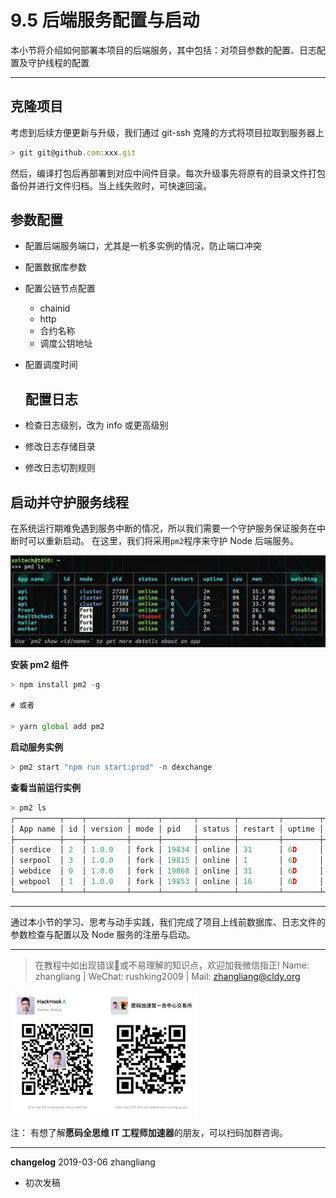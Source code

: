 # 9.5 后端服务配置与启动

本小节将介绍如何部署本项目的后端服务，其中包括：对项目参数的配置、日志配置及守护线程的配置

* * *

## 克隆项目

考虑到后续方便更新与升级，我们通过 git-ssh 克隆的方式将项目拉取到服务器上

```js
> git git@github.com:xxx.git
```

然后，编译打包后再部署到对应中间件目录。每次升级事先将原有的目录文件打包备份并进行文件归档。当上线失败时，可快速回滚。

## 参数配置

*   配置后端服务端口，尤其是一机多实例的情况，防止端口冲突
*   配置数据库参数
*   配置公链节点配置
    *   chainid
    *   http
    *   合约名称
    *   调度公钥地址
*   配置调度时间

    ## 配置日志

*   检查日志级别，改为 info 或更高级别
*   修改日志存储目录
*   修改日志切割规则

## 启动并守护服务线程

在系统运行期难免遇到服务中断的情况，所以我们需要一个守护服务保证服务在中断时可以重新启动。 在这里，我们将采用`pm2`程序来守护 Node 后端服务。

![](img/636f5e0933351b9ca04eebca942123f6.jpg)

**安装 pm2 组件**

```js
> npm install pm2 -g

# 或者

> yarn global add pm2 
```

**启动服务实例**

```js
> pm2 start "npm run start:prod" -n dexchange
```

**查看当前运行实例**

```js
> pm2 ls
┌──────────┬────┬─────────┬──────┬───────┬────────┬─────────┬────────┬──────┬───────────┬──────┬──────────┐
│ App name │ id │ version │ mode │ pid   │ status │ restart │ uptime │ cpu  │ mem       │ user │ watching │
├──────────┼────┼─────────┼──────┼───────┼────────┼─────────┼────────┼──────┼───────────┼──────┼──────────┤
│ serdice  │ 2  │ 1.0.0   │ fork │ 19834 │ online │ 31      │ 6D     │ 0%   │ 49.7 MB   │ root │ disabled │
│ serpool  │ 3  │ 1.0.0   │ fork │ 19815 │ online │ 1       │ 6D     │ 0%   │ 49.3 MB   │ root │ disabled │
│ webdice  │ 0  │ 1.0.0   │ fork │ 19868 │ online │ 31      │ 6D     │ 0.3% │ 93.1 MB   │ root │ disabled │
│ webpool  │ 1  │ 1.0.0   │ fork │ 19853 │ online │ 16      │ 6D     │ 0%   │ 67.3 MB   │ root │ disabled │
└──────────┴────┴─────────┴──────┴───────┴────────┴─────────┴────────┴──────┴───────────┴──────┴──────────┘ 
```

* * *

通过本小节的学习、思考与动手实践，我们完成了项目上线前数据库、日志文件的参数检查与配置以及 Node 服务的注册与启动。

* * *

> 在教程中如出现错误🐛或不易理解的知识点，欢迎加我微信指正! Name: zhangliang | WeChat: rushking2009 | Mail: zhangliang@cldy.org

![Show me your code.](img/9c507c40d372f5692d061c802a44deb2.jpg "加群了解")![](img/aab6c923225b0a35b6580de17534641d.jpg)

注： 有想了解**愿码全思维 IT 工程师加速器**的朋友，可以扫码加群咨询。

* * *

**changelog** 2019-03-06 zhangliang

*   初次发稿